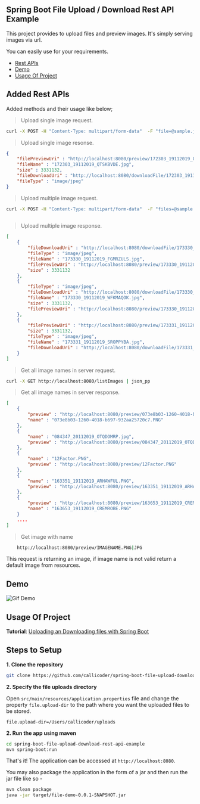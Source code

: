 ## Spring Boot File Upload / Download Rest API Example

This project provides to upload files and preview images. It's simply serving images via url.

You can easily use for your requirements.

* [Rest APIs](#added-rest-apis)
* [Demo](#demo)
* [Usage Of Project](#usage-of-project)

## Added Rest APIs

Added methods and their usage like below;

>Upload single image request.

```bash
curl -X POST -H "Content-Type: multipart/form-data"  -F "file=@sample.jpg" http://localhost:8080/uploadFile  | json_pp
```
>Upload single image resonse.
```json	
{
    "filePreviewUri" : "http://localhost:8080/preview/172303_19112019_QTSKBVDE.jpg",
    "fileName" : "172303_19112019_QTSKBVDE.jpg",
    "size" : 3331132,
    "fileDownloadUri" : "http://localhost:8080/downloadFile/172303_19112019_QTSKBVDE.jpg",
    "fileType" : "image/jpeg"
}
```

>Upload multiple image request.

```bash
curl -X POST -H "Content-Type: multipart/form-data"  -F "files=@sample.jpg" -F "files=@sample.jpg" -F "files=@sample.jpg" http://localhost:8080/uploadMultipleFiles | json_pp
	
```

>Upload multiple image response.

```json
[
    {
        "fileDownloadUri" : "http://localhost:8080/downloadFile/173330_19112019_FGMRZULS.jpg",
        "fileType" : "image/jpeg",
        "fileName" : "173330_19112019_FGMRZULS.jpg",
        "filePreviewUri" : "http://localhost:8080/preview/173330_19112019_FGMRZULS.jpg",
        "size" : 3331132
    },
    {
        "fileType" : "image/jpeg",
        "fileDownloadUri" : "http://localhost:8080/downloadFile/173330_19112019_WFKMAQOK.jpg",
        "fileName" : "173330_19112019_WFKMAQOK.jpg",
        "size" : 3331132,
        "filePreviewUri" : "http://localhost:8080/preview/173330_19112019_WFKMAQOK.jpg"
    },
    {
        "filePreviewUri" : "http://localhost:8080/preview/173331_19112019_SROPPYBA.jpg",
        "size" : 3331132,
        "fileType" : "image/jpeg",
        "fileName" : "173331_19112019_SROPPYBA.jpg",
        "fileDownloadUri" : "http://localhost:8080/downloadFile/173331_19112019_SROPPYBA.jpg"
    }
]
```

> Get all image names in server request.

```bash
curl -X GET http://localhost:8080/listImages | json_pp
```
> Get all image names in server response.
```json
[
    {
        "preview" : "http://localhost:8080/preview/073e8b03-1260-4018-b697-932aa25720c7.PNG",
        "name" : "073e8b03-1260-4018-b697-932aa25720c7.PNG"
    },
    {
        "name" : "084347_20112019_OTQDOMRP.jpg",
        "preview" : "http://localhost:8080/preview/084347_20112019_OTQDOMRP.jpg"
    },
    {
        "name" : "12Factor.PNG",
        "preview" : "http://localhost:8080/preview/12Factor.PNG"
    },
    {
        "name" : "163351_19112019_ARHAWFUL.PNG",
        "preview" : "http://localhost:8080/preview/163351_19112019_ARHAWFUL.PNG"
    },
    {
        "preview" : "http://localhost:8080/preview/163653_19112019_CREMROBE.PNG",
        "name" : "163653_19112019_CREMROBE.PNG"
    }
    ....
]
```
>Get image with name
```bash
	http://localhost:8080/preview/IMAGENAME.PNG|JPG
```
This request is returning an image, if image name is not valid return a default image from resources.


## Demo

![Gif Demo](demo.gif)


## Usage Of Project

**Tutorial**: [Uploading an Downloading files with Spring Boot](https://www.callicoder.com/spring-boot-file-upload-download-rest-api-example/)

## Steps to Setup

**1. Clone the repository** 

```bash
git clone https://github.com/callicoder/spring-boot-file-upload-download-rest-api-example.git
```

**2. Specify the file uploads directory**

Open `src/main/resources/application.properties` file and change the property `file.upload-dir` to the path where you want the uploaded files to be stored.

```
file.upload-dir=/Users/callicoder/uploads
```

**2. Run the app using maven**

```bash
cd spring-boot-file-upload-download-rest-api-example
mvn spring-boot:run
```

That's it! The application can be accessed at `http://localhost:8080`.

You may also package the application in the form of a jar and then run the jar file like so -

```bash
mvn clean package
java -jar target/file-demo-0.0.1-SNAPSHOT.jar
```